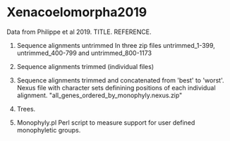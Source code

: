 # Xenacoelomorpha2019

Data from Philippe et al 2019.  TITLE. REFERENCE.

1. Sequence alignments untrimmed
  In three zip files untrimmed_1-399, untrimmed_400-799 and untrimmed_800-1173
2. Sequence alignments trimmed (individual files)
  
3. Sequence alignments trimmed and concatenated from 'best' to 'worst'.
  Nexus file with character sets definining positions of each individual alignment.
  "all_genes_ordered_by_monophyly.nexus.zip"
3. Trees.
4. Monophyly.pl  Perl script to measure support for user defined monophyletic groups.
